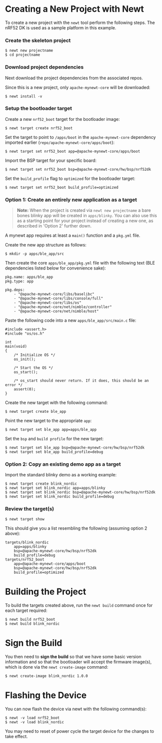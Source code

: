 # Creating a New Project with Newt

To create a new project with the `newt` tool perform the following steps. The
nRF52 DK is used as a sample platform in this example.

### Create the skeleton project

```
$ newt new projectname
$ cd projectname
```

### Download project dependencies

Next download the project dependencies from the associated repos.

Since this is a new project, only `apache-mynewt-core` will be downloaded:

```
$ newt install -v
```

### Setup the bootloader target

Create a new `nrf52_boot` target for the bootloader image:

```
$ newt target create nrf52_boot
```

Set the target to point to `/apps/boot` in the `apache-mynewt-core`
dependency imported earlier (`repo/apache-mynewt-core/apps/boot`):

```
$ newt target set nrf52_boot app=@apache-mynewt-core/apps/boot
```

Import the BSP target for your specific board:

```
$ newt target set nrf52_boot bsp=@apache-mynewt-core/hw/bsp/nrf52dk
```

Set the `build_profile` flag to `optimized` for the bootloader target:

```
$ newt target set nrf52_boot build_profile=optimized
```

### Option 1: Create an entirely new application as a target

> **Note:** When the project is created via `newt new projectname` a bare bones
> blinky app will be created in `apps/blinky`. You can also use this as a
> starting point for your project instead of creating a new one, as described
> in 'Option 2' further down.

A mynewt app requires at least a `main()` function and a `pkg.yml` file.

Create the new app structure as follows:

```
$ mkdir -p apps/ble_app/src
```

Then create the core `apps/ble_app/pkg.yml` file with the following text (BLE
dependencies listed below for convenience sake):

```
pkg.name: apps/ble_app
pkg.type: app

pkg.deps:
    - "@apache-mynewt-core/libs/baselibc"
    - "@apache-mynewt-core/libs/console/full"
    - "@apache-mynewt-core/libs/os"
    - "@apache-mynewt-core/net/nimble/controller"
    - "@apache-mynewt-core/net/nimble/host"
```

Paste the following code into a new `apps/ble_app/src/main.c` file:

```
#include <assert.h>
#include "os/os.h"

int
main(void)
{
    /* Initialize OS */
    os_init();

    /* Start the OS */
    os_start();

    /* os_start should never return. If it does, this should be an error */
    assert(0);
}
```

Create the new target with the following command:

```
$ newt target create ble_app
```

Point the new target to the appropriate `app`:

```
$ newt target set ble_app app=apps/ble_app
```

Set the `bsp` and `build profile` for the new target:

```
$ newt target set ble_app bsp=@apache-mynewt-core/hw/bsp/nrf52dk
$ newt target set ble_app build_profile=debug
```

### Option 2: Copy an existing demo app as a target

Import the standard blinky demo as a working example:

```
$ newt target create blink_nordic
$ newt target set blink_nordic app=apps/blinky
$ newt target set blink_nordic bsp=@apache-mynewt-core/hw/bsp/nrf52dk
$ newt target set blink_nordic build_profile=debug
```

### Review the target(s)

```
$ newt target show
```

This should give you a list resembling the following (assuming option 2 above):

```
targets/blink_nordic
    app=apps/blinky
    bsp=@apache-mynewt-core/hw/bsp/nrf52dk
    build_profile=debug
targets/nrf52_boot
    app=@apache-mynewt-core/apps/boot
    bsp=@apache-mynewt-core/hw/bsp/nrf52dk
    build_profile=optimized
```

# Building the Project

To build the targets created above, run the `newt build` command once for
each target required:

```
$ newt build nrf52_boot
$ newt build blink_nordic
```

# Sign the Build

You then need to **sign the build** so that we have some basic version
information and so that the bootloader will accept the firmware image(s), which
is done via the `newt create-image` command:

```
$ newt create-image blink_nordic 1.0.0
```

# Flashing the Device

You can now flash the device via newt with the following command(s):

```
$ newt -v load nrf52_boot
$ newt -v load blink_nordic
```
You may need to reset of power cycle the target device for the changes to take
effect.
